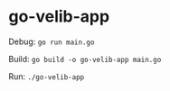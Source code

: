 # go-velib-app

Debug: `go run main.go`

Build: `go build -o go-velib-app main.go`


Run: `./go-velib-app`